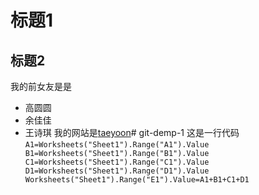 # 标题1
## 标题2
我的前女友是是
* 高圆圆
* 余佳佳
* 王诗琪
我的网站是[taeyoon](http://taeyoon.com)# git-demp-1
这是一行代码
`A1=Worksheets("Sheet1").Range("A1").Value
B1=Worksheets("Sheet1").Range("B1").Value
C1=Worksheets("Sheet1").Range("C1").Value
D1=Worksheets("Sheet1").Range("D1").Value
Worksheets("Sheet1").Range("E1").Value=A1+B1+C1+D1`
